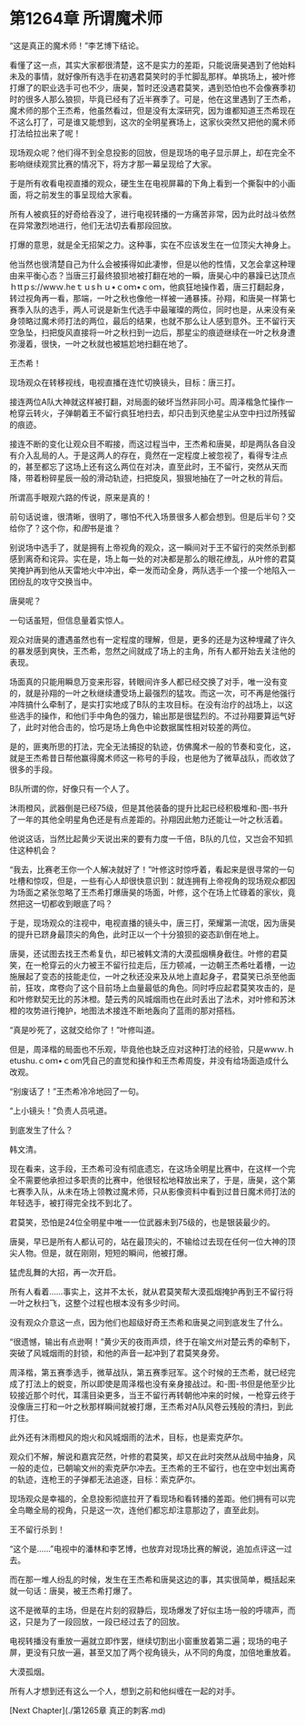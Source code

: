 # 第1264章 所谓魔术师

“这是真正的魔术师！”李艺博下结论。

看懂了这一点，其实大家都很清楚，这不是实力的差距，只能说唐昊遇到了他始料未及的事情，就好像所有选手在初遇君莫笑时的手忙脚乱那样。单挑场上，被叶修打爆了的职业选手可也不少，唐昊，暂时还没遇君莫笑，遇到恐怕也不会像赛季初时的很多人那么狼狈，毕竟已经有了近半赛季了。可是，他在这里遇到了王杰希，魔术师的那个王杰希，他虽然看过，但是没有太深研究，因为谁都知道王杰希现在不这么打了，可是谁又能想到，这次的全明星赛场上，这家伙突然又把他的魔术师打法给拉出来了呢！

现场观众呢？他们得不到全息投影的回放，但是现场的电子显示屏上，却在完全不影响继续观赏比赛的情况下，将方才那一幕呈现给了大家。

于是所有收看电视直播的观众，硬生生在电视屏幕的下角上看到一个撕裂中的小画面，将之前发生的事呈现给大家看。

所有人被疯狂的好奇给吞没了，进行电视转播的一方痛苦非常，因为此时战斗依然在异常激烈地进行，他们无法切去看那段回放。

打爆的意思，就是全无招架之力。这种事，实在不应该发生在一位顶尖大神身上。

他当然也很清楚自己为什么会被揍得如此凄惨，但是以他的性情，又怎会拿这种理由来平衡心态？当唐三打最终狼狈地被打翻在地的一瞬，唐昊心中的暴躁已达顶点ｈttｐs://wwｗ.heｔｕsｈｕ•ｃoｍ•ｃoｍ，他疯狂地操作着，唐三打翻起身，转过视角再一看，那端，一叶之秋也像他一样被一通暴揍。孙翔，和唐昊一样第七赛季入队的选手，两人可说是新生代选手中最璀璨的两位，同时也是，从来没有亲身领略过魔术师打法的两位，最后的结果，也就不那么让人感到意外。王不留行天空急坠，扫把旋风直接将一叶之秋扫到一边后，那星尘的痕迹继续在一叶之秋身遭弥漫着，很快，一叶之秋就也被尴尬地扫翻在地了。

王杰希！

现场观众在转移视线，电视直播在连忙切换镜头，目标：唐三打。

接连两位A队大神就这样被打翻，对局面的破坏当然非同小可。周泽楷急忙操作一枪穿云转火，子弹朝着王不留行疯狂地扫去，却只击到灭绝星尘从空中扫过所残留的痕迹。

接连不断的变化让观众目不暇接，而这过程当中，王杰希和唐昊，却是两队各自没有介入乱局的人。于是这两人的存在，竟然在一定程度上被忽视了，看得专注点的，甚至都忘了这场上还有这么两位在对决，直至此时，王不留行，突然从天而降，带着粉碎星辰一般的滑动轨迹，扫把旋风，狠狠地抽在了一叶之秋的背后。

所谓高手眼观六路的传说，原来是真的！

前句话说谁，很清晰，很明了，哪怕不代入场景很多人都会想到。但是后半句？交给你了？这个你，和*图*书是谁？

别说场中选手了，就是拥有上帝视角的观众，这一瞬间对于王不留行的突然杀到都感到离奇和诧异。实在是，场上每一处的对决都是那么的眼花缭乱，从叶修的君莫笑掩护再到他从天雷地火中冲出，牵一发而动全身，两队选手一个接一个地陷入一团纷乱的攻守交换当中。

唐昊呢？

一句话虽短，但信息量着实惊人。

观众对唐昊的遭遇虽然也有一定程度的理解，但是，更多的还是为这种埋藏了许久的暴发感到爽快，王杰希，忽然之间就成了场上的主角，所有人都开始去关注他的表现。

场面真的只能用瞬息万变来形容，转眼间许多人都已经交换了对手，唯一没有变的，就是孙翔的一叶之秋继续遭受场上最强烈的猛攻。而这一次，可不再是他强行冲阵搞什么牵制了，是实打实地成了B队的主攻目标。在没有治疗的战场上，以这些选手的操作，和他们手中角色的强力，输出那是很猛烈的。不过孙翔要算运气好了，此时对他合击的，恰巧是场上角色中论数据属性相对较差的两位。

是的，匪夷所思的打法，完全无法捕捉的轨迹，仿佛魔术一般的节奏和变化，这，就是王杰希昔日帮他赢得魔术师这一称号的手段，也是他为了微草战队，而收敛了很多的手段。

B队所谓的你，好像只有一个人了。

沐雨橙风，武器倒是已经75级，但是其他装备的提升比起已经积极堆和-图-书升了一年的其他全明星角色还是有点差距的。孙翔因此勉力还能让一叶之秋活着。

他说这话，当然比起黄少天说出来的要有力度一千倍，B队的几位，又岂会不知抓住这种机会？

“我去，比赛老王你一个人解决就好了！”叶修这时惊呼着，看起来是很寻常的一句吐槽和惊叹，但是，一些有心人却很快意识到：就连拥有上帝视角的现场观众都因为场面之紧张忽略了王杰希打爆唐昊的场面，叶修，这个在场上忙碌着的家伙，竟然把这一切都收到眼底了吗？

于是，现场观众的注视中，电视直播的镜头中，唐三打，荣耀第一流氓，因为唐昊的提升已跻身最顶尖的角色，此时正以一个十分狼狈的姿态趴倒在地上。

唐昊，还试图去找王杰希复仇，却已被韩文清的大漠孤烟横身截住。叶修的君莫笑，在一枪穿云的火力被王不留行拉走后，压力顿减，一边朝王杰希吐着槽，一边施展起了变态的技能走位，一叶之秋还没来及从地上直起身子，君莫笑已杀至他面前，狂攻，席卷向了这个目前场上血量最低的角色。同时呼应起君莫笑攻击的，是和叶修默契无比的苏沐橙。楚云秀的风城烟雨也在此时丢出了法术，对叶修和苏沐橙的攻势进行掩护，地图法术接连不断地轰向了蓝雨的那对搭档。

“真是吵死了，这就交给你了！”叶修叫道。

但是，周泽楷的局面也不乐观，毕竟他也缺乏应对这种打法的经验，只是wwｗ.ｈetushu.ｃoｍ•ｃom凭自己的直觉和操作和王杰希周旋，并没有给场面造成什么改观。

“别废话了！”王杰希冷冷地回了一句。

“上小镜头！”负责人员吼道。

到底发生了什么？

韩文清。

现在看来，这手段，王杰希可没有彻底遗忘，在这场全明星比赛中，在这样一个完全不需要他承担过多职责的比赛中，他很轻松地释放出来了，于是，唐昊，这个第七赛季入队，从未在场上领教过魔术师，只从影像资料中看到过昔日魔术师打法的年轻选手，被打得完全找不到北了。

君莫笑，恐怕是24位全明星中唯一一位武器未到75级的，也是银装最少的。

唐昊，早已是所有人都认可的，站在最顶尖的，不输给过去现在任何一位大神的顶尖人物。但是，就在刚刚，短短的瞬间，他被打爆。

猛虎乱舞的大招，再一次开启。

所有人看着……事实上，这并不太长，就从君莫笑帮大漠孤烟掩护再到王不留行将一叶之秋扫飞，这整个过程也根本没有多少时间。

没有观众介意这一点，因为他们也超级好奇王杰希和唐昊之间到底发生了什么。

“很遗憾，输出有点逊啊！”黄少天的夜雨声烦，终于在喻文州对楚云秀的牵制下，突破了风城烟雨的封锁，和他的声音一起冲到了君莫笑身旁。

周泽楷，第五赛季选手，微草战队，第五赛季冠军。这个时候的王杰希，就已经完成了打法上的蜕变，所以即使是周泽楷也没有亲身接战过。和-图-书但是他至少比较接近那个时代，耳濡目染更多，当王不留行再转朝他冲来的时候，一枪穿云终于没像唐三打和一叶之秋那样瞬间就被打爆，王杰希对A队风卷云残般的清扫，到此打住。

此外还有沐雨橙风的炮火和风城烟雨的法术，目标，也是索克萨尔。

观众们不解，解说和嘉宾茫然，叶修的君莫笑，却又在此时突然从战局中抽身，风一般的走位，已朝喻文州的索克萨尔冲去。王杰希的王不留行，也在空中划出离奇的轨迹，连枪王的子弹都无法追逐，目标：索克萨尔。

现场观众是幸福的，全息投影彻底拉开了看现场和看转播的差距。他们拥有可以完全鸟瞰全局的视角，只是这一次，连他们都忘却注意那边了，直至此刻。

王不留行杀到！

“这个是……”电视中的潘林和李艺博，也放弃对现场比赛的解说，追加点评这一过去。

而在那一堆人纷乱的时候，发生在王杰希和唐昊这边的事，其实很简单，概括起来就一句话：唐昊，被王杰希打爆了。

这不是微草的主场，但是在片刻的寂静后，现场爆发了好似主场一般的呼啸声，而这，只是为了一段回放，一段已经过去了的回放。

电视转播没有重放一遍就立即作罢，继续切割出小窗重放着第二遍；现场的电子屏，更没有只放一遍，甚至又加了两个视角镜头，从不同的角度，加倍地重放着。

大漠孤烟。

所有人才想到还有这么一个人，想到之前和他纠缠在一起的对手。



[Next Chapter](./第1265章 真正的刺客.md)